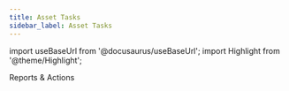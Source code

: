 ```yaml
---
title: Asset Tasks
sidebar_label: Asset Tasks
---
```

import useBaseUrl from '@docusaurus/useBaseUrl';
import Highlight from '@theme/Highlight';

<span className="hero__subtitle">Reports & Actions</span>
